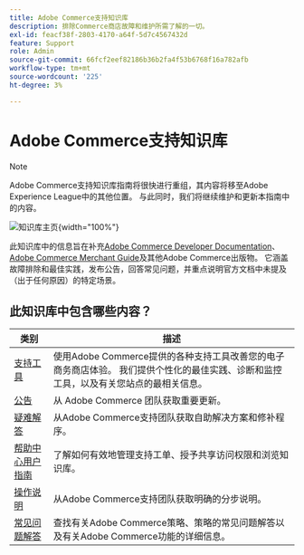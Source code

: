 ```yaml
---
title: Adobe Commerce支持知识库
description: 排除Commerce商店故障和维护所需了解的一切。
exl-id: feacf38f-2803-4170-a64f-5d7c4567432d
feature: Support
role: Admin
source-git-commit: 66fcf2eef82186b36b2fa4f53b6768f16a782afb
workflow-type: tm+mt
source-wordcount: '225'
ht-degree: 3%

---
```


# Adobe Commerce支持知识库

>[!NOTE]
>
>Adobe Commerce支持知识库指南将很快进行重组，其内容将移至Adobe Experience League中的其他位置。 与此同时，我们将继续维护和更新本指南中的内容。

![知识库主页](../help/assets/knowledge-base-home-page-cover.jpg){width="100%"}

此知识库中的信息旨在补充[Adobe Commerce Developer Documentation](https://developer.adobe.com/commerce/docs)、[Adobe Commerce Merchant Guide](https://experienceleague.adobe.com/docs/commerce-admin/user-guides/home.html?lang=zh-Hans)及其他Adobe Commerce出版物。 它涵盖故障排除和最佳实践，发布公告，回答常见问题，并重点说明官方文档中未提及（出于任何原因）的特定场景。

## 此知识库中包含哪些内容？

| 类别 | 描述 |
| --- | --- |
| [支持工具](/help/support-tools/overview.md) | 使用Adobe Commerce提供的各种支持工具改善您的电子商务商店体验。 我们提供个性化的最佳实践、诊断和监控工具，以及有关您站点的最相关信息。 |
| [公告](/help/announcements/overview.md) | 从 Adobe Commerce 团队获取重要更新。 |
| [疑难解答](/help/troubleshooting/overview.md) | 从Adobe Commerce支持团队获取自助解决方案和修补程序。 |
| [帮助中心用户指南](/help/help-center-guide/help-center/magento-help-center-user-guide.md) | 了解如何有效地管理支持工单、授予共享访问权限和浏览知识库。 |
| [操作说明](/help/how-to/overview.md) | 从Adobe Commerce支持团队获取明确的分步说明。 |
| [常见问题解答](/help/faq/overview.md) | 查找有关Adobe Commerce策略、策略的常见问题解答以及有关Adobe Commerce功能的详细信息。 |

